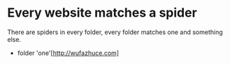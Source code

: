 # Every website matches a spider
There are spiders in every folder, every folder matches one and something else.


- folder 'one'[http://wufazhuce.com]
